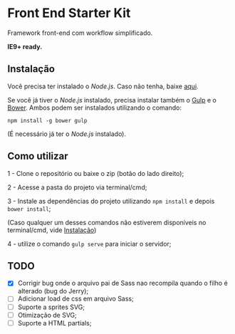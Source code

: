 # Front End Starter Kit

Framework front-end com workflow simplificado.

**IE9+ ready.**

## Instalação

Você precisa ter instalado o *Node.js*. Caso não tenha, baixe [aqui](http://nodejs.org/).

Se você já tiver o *Node.js* instalado, precisa instalar também o [Gulp](http://gulpjs.com/) e o [Bower](http://bower.io/). Ambos podem ser instalados utilizando o comando:

```
npm install -g bower gulp
```

(É necessário já ter o *Node.js* instalado).

## Como utilizar

1 - Clone o repositório ou baixe o zip (botão do lado direito);

2 - Acesse a pasta do projeto via terminal/cmd;

3 - Instale as dependências do projeto utilizando `npm install` e depois `bower install`;

(Caso qualquer um desses comandos não estiverem disponíveis no terminal/cmd, vide [Instalação](#instalacao))

4 - utilize o comando `gulp serve` para iniciar o servidor;


## TODO
- [x] Corrigir bug onde o arquivo pai de Sass nao recompila quando o filho é alterado (bug do Jerry);
- [ ] Adicionar load de css em arquivo Sass;
- [ ] Suporte a sprites SVG;
- [ ] Otimização de SVG;
- [ ] Suporte a HTML partials;
